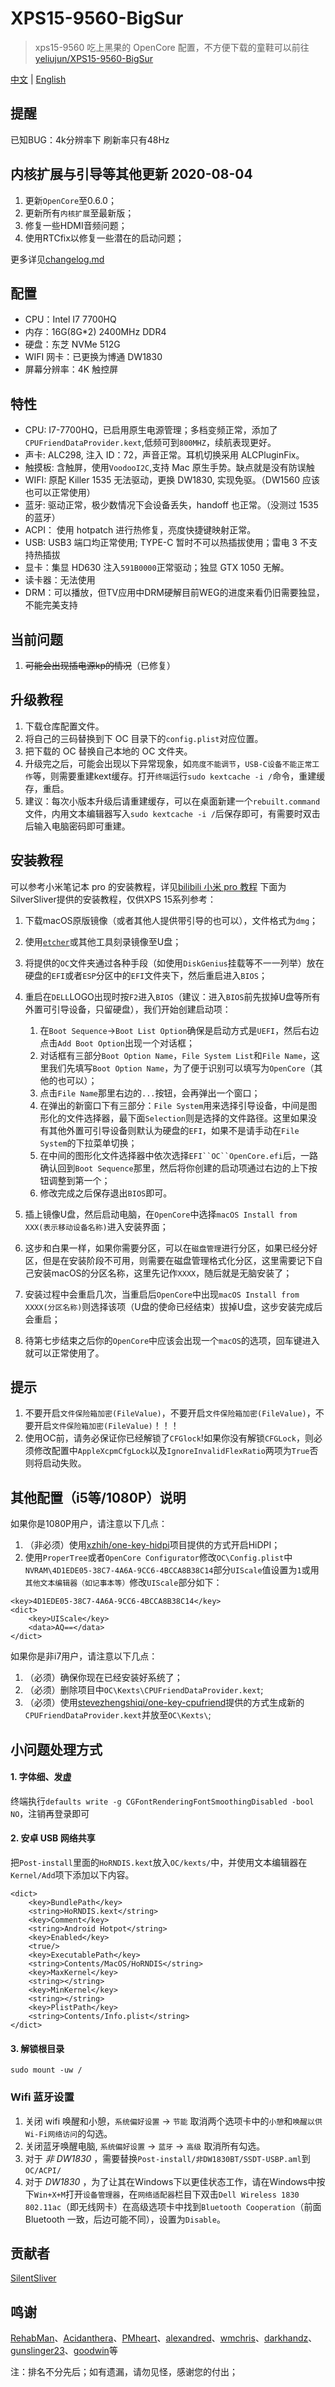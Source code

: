 # XPS15-9560-BigSur

> xps15-9560 吃上黑果的 OpenCore 配置，不方便下载的童鞋可以前往[yeliujun/XPS15-9560-BigSur](https://gitee.com/yeliujun/XPS15-9560-BigSur.git)

 [中文](README.md) | [English](README_EN.md)


 ## 提醒
 已知BUG：4k分辨率下 刷新率只有48Hz

## 内核扩展与引导等其他更新 2020-08-04

1. 更新`OpenCore`至0.6.0；
2. 更新所有`内核扩展`至最新版；
3. 修复一些HDMI音频问题；
4. 使用RTCfix以修复一些潜在的启动问题；

更多详见[changelog.md](https://github.com/jardenliu/XPS15-9560-BigSur/blob/OpenCore/changelog.md)


## 配置

- CPU：Intel I7 7700HQ
- 内存：16G(8G\*2) 2400MHz DDR4
- 硬盘：东芝 NVMe 512G
- WIFI 网卡：已更换为博通 DW1830
- 屏幕分辨率：4K 触控屏

## 特性

- CPU: I7-7700HQ，已启用原生电源管理；多档变频正常，添加了`CPUFriendDataProvider.kext`,低频可到`800MHZ`，续航表现更好。
- 声卡: ALC298, 注入 ID：72，声音正常。耳机切换采用 ALCPluginFix。
- 触摸板: 含触屏，使用`VoodooI2C`,支持 Mac 原生手势。缺点就是没有防误触
- WIFI: 原配 Killer 1535 无法驱动，更换 DW1830, 实现免驱。（DW1560 应该也可以正常使用）
- 蓝牙: 驱动正常，极少数情况下会设备丢失，handoff 也正常。（没测过 1535 的蓝牙）
- ACPI： 使用 hotpatch 进行热修复，亮度快捷键映射正常。
- USB: USB3 端口均正常使用; TYPE-C 暂时不可以热插拔使用；雷电 3 不支持热插拔
- 显卡：集显 HD630 注入`591B0000`正常驱动；独显 GTX 1050 无解。
- 读卡器：无法使用
- DRM：可以播放，但TV应用中DRM硬解目前WEG的进度来看仍旧需要独显，不能完美支持

## 当前问题
1. ~~可能会出现插电源kp的情况~~（已修复）

## 升级教程

1. 下载仓库配置文件。
2. 将自己的三码替换到下 OC 目录下的`config.plist`对应位置。
3. 把下载的 OC 替换自己本地的 OC 文件夹。
4. 升级完之后，可能会出现以下异常现象，如`亮度不能调节`，`USB-C设备不能正常工作`等，则需要重建kext缓存。打开`终端`运行`sudo kextcache -i /`命令，重建缓存，重启。
5. 建议：每次小版本升级后请重建缓存，可以在桌面新建一个`rebuilt.command`文件，内用文本编辑器写入`sudo kextcache -i /`后保存即可，有需要时双击后输入电脑密码即可重建。

## 安装教程

可以参考小米笔记本 pro 的安装教程，详见[bilibili 小米 pro 教程](https://www.bilibili.com/video/av23052183)
下面为SilverSliver提供的安装教程，仅供XPS 15系列参考：
1. 下载macOS原版镜像（或者其他人提供带引导的也可以），文件格式为`dmg`；
2. 使用[`etcher`](https://www.balena.io/etcher/)或其他工具刻录镜像至U盘；
3. 将提供的`OC`文件夹通过各种手段（如使用`DiskGenius`挂载等不一一列举）放在硬盘的`EFI`或者`ESP`分区中的`EFI`文件夹下，然后重启进入`BIOS`；
4. 重启在`DELL`LOGO出现时按`F2`进入`BIOS`（建议：进入`BIOS`前先拔掉U盘等所有外置可引导设备，只留硬盘），我们开始创建启动项：
	1. 在`Boot Sequence`->`Boot List Option`确保是启动方式是`UEFI`，然后右边点击`Add Boot Option`出现一个对话框；
	2. 对话框有三部分`Boot Option Name`，`File System List`和`File Name`，这里我们先填写`Boot Option Name`，为了便于识别可以填写为`OpenCore`（其他的也可以）；
	3. 点击`File Name`那里右边的`...`按钮，会再弹出一个窗口；
	4. 在弹出的新窗口下有三部分：`File System`用来选择引导设备，中间是图形化的文件选择器，最下面`Selection`则是选择的文件路径。这里如果没有其他外置可引导设备则默认为硬盘的`EFI`，如果不是请手动在`File System`的下拉菜单切换；
	5. 在中间的图形化文件选择器中依次选择`EFI``OC``OpenCore.efi`后，一路确认回到`Boot Sequence`那里，然后将你创建的启动项通过右边的上下按钮调整到第一个；
	6. 修改完成之后保存退出`BIOS`即可。
	
5. 插上镜像U盘，然后启动电脑，在`OpenCore`中选择`macOS Install from XXX(表示移动设备名称)`进入安装界面；
6. 这步和白果一样，如果你需要分区，可以在`磁盘管理`进行分区，如果已经分好区，但是在安装阶段不可用，则需要在磁盘管理格式化分区，这里需要记下自己安装macOS的分区名称，这里先记作`XXXX`，随后就是无脑安装了；
7. 安装过程中会重启几次，当重启后`OpenCore`中出现`macOS Install from XXXX(分区名称)`则选择该项（U盘的使命已经结束）拔掉U盘，这步安装完成后会重启；
8. 待第七步结束之后你的`OpenCore`中应该会出现一个`macOS`的选项，回车键进入就可以正常使用了。

## 提示

1. 不要开启`文件保险箱加密(FileValue)`，不要开启`文件保险箱加密(FileValue)`，不要开启`文件保险箱加密(FileValue)`！！！
2. 使用OC前，请务必保证你已经解锁了`CFGlock`!如果你没有解锁`CFGLock`，则必须修改配置中`AppleXcpmCfgLock`以及`IgnoreInvalidFlexRatio`两项为`True`否则将启动失败。

## 其他配置（i5等/1080P）说明
如果你是1080P用户，请注意以下几点：
1. （非必须）使用[xzhih/one-key-hidpi](https://github.com/xzhih/one-key-hidpi)项目提供的方式开启HiDPI；
2. 使用`ProperTree`或者`OpenCore Configurator`修改`OC\Config.plist`中`NVRAM\4D1EDE05-38C7-4A6A-9CC6-4BCCA8B38C14`部分`UIScale`值设置为`1`或用`其他文本编辑器（如记事本等）`修改`UIScale`部分如下：

```
<key>4D1EDE05-38C7-4A6A-9CC6-4BCCA8B38C14</key>
<dict>
	<key>UIScale</key>
	<data>AQ==</data>
</dict>
```

如果你是非i7用户，请注意以下几点：
1. （必须）确保你现在已经安装好系统了；
2. （必须）删除项目中`OC\Kexts\CPUFriendDataProvider.kext`;
3. （必须）使用[stevezhengshiqi/one-key-cpufriend](https://github.com/stevezhengshiqi/one-key-cpufriend/blob/master/README_CN.md)提供的方式生成新的`CPUFriendDataProvider.kext`并放至`OC\Kexts\`;

## 小问题处理方式

#### 1. 字体细、发虚

终端执行`defaults write -g CGFontRenderingFontSmoothingDisabled -bool NO`，注销再登录即可

#### 2. 安卓 USB 网络共享

把`Post-install`里面的`HoRNDIS.kext`放入`OC/kexts/`中，并使用文本编辑器在`Kernel/Add`项下添加以下内容。
```
<dict>
	<key>BundlePath</key>
	<string>HoRNDIS.kext</string>
	<key>Comment</key>
	<string>Android Hotpot</string>
	<key>Enabled</key>
	<true/>
	<key>ExecutablePath</key>
	<string>Contents/MacOS/HoRNDIS</string>
	<key>MaxKernel</key>
	<string></string>
	<key>MinKernel</key>
	<string></string>
	<key>PlistPath</key>
	<string>Contents/Info.plist</string>
</dict>
```

#### 3. 解锁根目录

```
sudo mount -uw /
```

### Wifi 蓝牙设置

1. 关闭 wifi 唤醒和小憩，`系统偏好设置` -> `节能` 取消两个选项卡中的`小憩`和`唤醒以供Wi-Fi网络访问`的勾选。
2. 关闭蓝牙唤醒电脑, `系统偏好设置` -> `蓝牙` -> `高级` 取消所有勾选。
3. 对于 *非 DW1830* ，需要替换`Post-install/非DW1830BT/SSDT-USBP.aml`到`OC/ACPI/`
4. 对于 *DW1830* ，为了让其在Windows下以更佳状态工作，请在Windows中按下`Win+X+M`打开`设备管理器`，在`网络适配器`栏目下双击`Dell Wireless 1830 802.11ac`（即无线网卡）在高级选项卡中找到`Bluetooth Cooperation`（前面 Bluetooth 一致，后边可能不同），设置为`Disable`。

## 贡献者
[SilentSliver](https://github.com/SilentSliver)

## 鸣谢

[RehabMan](https://github.com/RehabMan)、[Acidanthera](https://github.com/acidanthera)、[PMheart](https://github.com/PMheart)、[alexandred](https://github.com/alexandred)、[wmchris](https://github.com/wmchris)、[darkhandz](https://github.com/darkhandz)、[gunslinger23](https://github.com/gunslinger23)、[goodwin](https://github.com/goodwin)等

注：排名不分先后；如有遗漏，请勿见怪，感谢您的付出；
